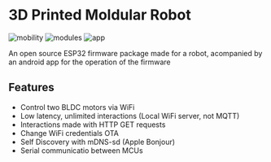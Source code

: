 # 3D Printed Moldular Robot

![mobility](https://img.shields.io/badge/Mobility-α_1.8.1-success) ![modules](https://img.shields.io/badge/Modules-α1.0.1-success) ![app](https://img.shields.io/badge/App-α_2.0.1-sucess)

An open source ESP32 firmware package made for a robot, acompanied by an android app for the operation of the firmware

## Features

- Control two BLDC motors via WiFi
- Low latency, unlimited interactions (Local WiFi server, not MQTT)
- Interactions made with HTTP GET requests
- Change WiFi credentials OTA
- Self Discovery with mDNS-sd (Apple Bonjour)
- Serial communicatio between MCUs

